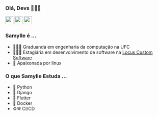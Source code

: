 ### Olá, Devs 🌈👋🏻

<p><a href="https://twitter.com/samyevel"><img src="https://img.shields.io/badge/Twitter-1DA1F2?style=for-the-badge&logo=twitter&logoColor=white" height=25></a> <a href="https://www.linkedin.com/in/samylle-sales-4407a9160/"><img src="https://img.shields.io/badge/LinkedIn-0077B5?style=for-the-badge&logo=linkedin&logoColor=white" height=25></a>  <a href="https://www.samyev.me/"><img src="https://forthebadge.com/images/badges/built-with-love.svg" height=25></a></p>

### Samylle é ...

- 👩🏻‍🎓 Graduanda em engenharia da computação na UFC 
- 👩🏻‍💻 Estagiária em desenvolvimento de software na [Locus Custom Software](https://locussoftware.com.br/)
- 🐧 Apaixonada por linux

### O que Samylle Estuda ...

- 🐍 Python
- 🦄 Django
- 🎯 Flutter
- 🐳 Docker
- ⚙️⚒ CI/CD

